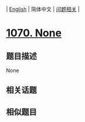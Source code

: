 
| [English](README_EN.md) | 简体中文 | [问题相关](QUESTION.md) |
# [1070. None](https://leetcode-cn.com/problems/product-sales-analysis-iii/)
## 题目描述
None
## 相关话题

## 相似题目

